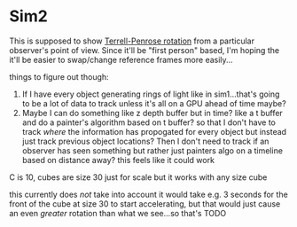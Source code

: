# Sim2

This is supposed to show [Terrell-Penrose rotation](https://andrewyork.net/Math/TerrellRotation_York.html)
from a particular observer's point of view. Since it'll be "first person" based, I'm hoping the
it'll be easier to swap/change reference frames more easily...

things to figure out though:
1. If I have every object generating rings of light like in sim1...that's going to be a lot of data
to track unless it's all on a GPU ahead of time maybe?
2. Maybe I can do something like z depth buffer but in time? like a t buffer
and do a painter's algorithm based on t buffer? so that I don't have to track
_where_ the information has propogated for every object but instead just track
previous object locations? Then I don't need to track if an observer has seen
something but rather just painters algo on a timeline based on distance away?
this feels like it could work

C is 10, cubes are size 30 just for scale but it works with any size cube

this currently does _not_ take into account it would take e.g. 3 seconds for the
front of the cube at size 30 to start accelerating, but that would just cause
an even _greater_ rotation than what we see...so that's TODO
